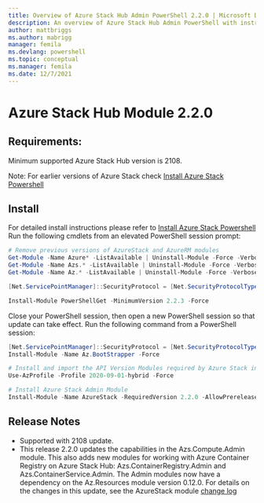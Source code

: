 ```yaml
---
title: Overview of Azure Stack Hub Admin PowerShell 2.2.0 | Microsoft Docs
description: An overview of Azure Stack Hub Admin PowerShell with instructions for installation and configuration.
author: mattbriggs 
ms.author: mabrigg
manager: femila
ms.devlang: powershell
ms.topic: conceptual
ms.manager: femila
ms.date: 12/7/2021
---
```

# Azure Stack Hub Module 2.2.0

## Requirements:

Minimum supported Azure Stack Hub version is 2108.

Note: For earlier versions of Azure Stack check [Install Azure Stack Powershell](/azure/azure-stack/azure-stack-powershell-install#install-azure-stack-powershell)

## Install

For detailed install instructions please refer to [Install Azure Stack Powershell](/azure/azure-stack/azure-stack-powershell-install#install-azure-stack-powershell)
Run the following cmdlets from an elevated PowerShell session prompt:

```powershell  
# Remove previous versions of AzureStack and AzureRM modules
Get-Module -Name Azure* -ListAvailable | Uninstall-Module -Force -Verbose -ErrorAction Continue
Get-Module -Name Azs.* -ListAvailable | Uninstall-Module -Force -Verbose -ErrorAction Continue
Get-Module -Name Az.* -ListAvailable | Uninstall-Module -Force -Verbose -ErrorAction Continue

[Net.ServicePointManager]::SecurityProtocol = [Net.SecurityProtocolType]::Tls12

Install-Module PowerShellGet -MinimumVersion 2.2.3 -Force
```

Close your PowerShell session, then open a new PowerShell session so that update can take effect. 
Run the following command from a PowerShell session:

```powershell  
[Net.ServicePointManager]::SecurityProtocol = [Net.SecurityProtocolType]::Tls12
Install-Module -Name Az.BootStrapper -Force

# Install and import the API Version Modules required by Azure Stack into the current PowerShell session.
Use-AzProfile -Profile 2020-09-01-hybrid -Force

# Install Azure Stack Admin Module
Install-Module -Name AzureStack -RequiredVersion 2.2.0 -AllowPrerelease
```


## Release Notes

* Supported with 2108 update.  
* This release 2.2.0 updates the capabilities in the Azs.Compute.Admin module. This also adds new modules for working with Azure Container Registry on Azure Stack Hub: Azs.ContainerRegistry.Admin and Azs.ContainerService.Admin. The Admin modules now have a dependency on the Az.Resources module version 0.12.0. For details on the changes in this update, see the AzureStack module [change log](https://github.com/Azure/azurestack-powershell/blob/release-2108/src/changelog.md)
